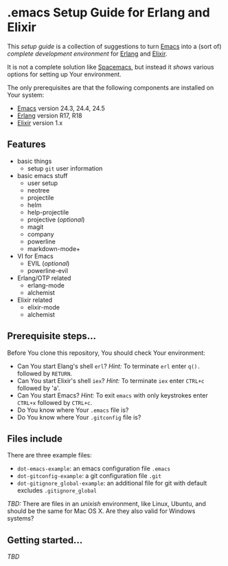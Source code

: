 # .emacs Setup Guide for Erlang and Elixir

This _setup guide_ is a collection of suggestions to turn [Emacs][GNU Emacs] into a (sort of) _complete development environment_ for [Erlang][Erlang/OTP] and [Elixir][Elixir].

It is not a complete solution like [Spacemacs][Spacemacs], but instead it _shows_ various options for setting up Your environment.

The only prerequisites are that the following components are installed on Your system:

* [Emacs][GNU Emacs] version 24.3, 24.4, 24.5
* [Erlang][Erlang/OTP] version R17, R18
* [Elixir][Elixir] version 1.x

[GNU Emacs]: http://www.gnu.org/software/emacs/
[Erlang/OTP]: http://www.erlang.org/
[Elixir]: http://elixir-lang.org/
[Spacemacs]: https://twitter.com/spacemacs

## Features

* basic things
  * setup `git` user information
* basic emacs stuff
  * user setup
  * neotree
  * projectile
  * helm
  * help-projectile
  * projective (_optional_)
  * magit
  * company
  * powerline
  * markdown-mode+
* VI for Emacs
  * EVIL (_optional_)
  * powerline-evil
* Erlang/OTP related
  * erlang-mode
  * alchemist
* Elixir related
  * elixir-mode
  * alchemist

## Prerequisite steps...

Before You clone this repository, You should check Your environment:

* Can You start Elang's shell `erl`?
  *Hint:* To terminate `erl` enter `q().` followed by `RETURN`.
* Can You start Elixir's shell `iex`?
  *Hint:* To terminate `iex` enter `CTRL+c` followed by 'a'.
* Can You start Emacs?
  *Hint:* To exit `emacs` with only keystrokes enter `CTRL+x` followed by `CTRL+c`.
* Do You know where Your `.emacs` file is?
* Do You know where Your `.gitconfig` file is?

## Files include

There are three example files:

* `dot-emacs-example`: an emacs configuration file `.emacs`
* `dot-gitconfig-example`: a git configuration file `.git`
* `dot-gitignore_global-example`: an additional file for git with default excludes `.gitignore_global`

*TBD:* There are files in an _unixish_ environment, like Linux, Ubuntu, and should be the same for Mac OS X.
       Are they also valid for Windows systems?

## Getting started...

*TBD*

